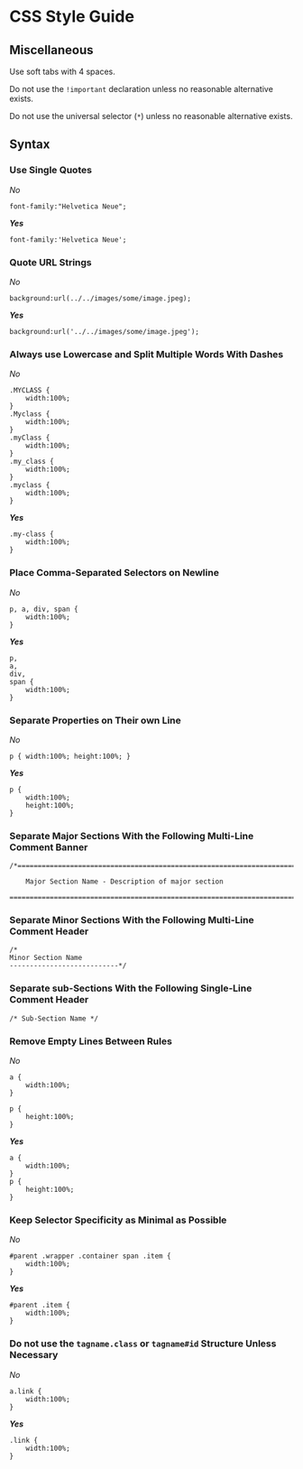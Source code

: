 # CSS Style Guide #



## Miscellaneous ##

Use soft tabs with 4 spaces. 

Do not use the `!important` declaration unless no reasonable alternative exists.

Do not use the universal selector (`*`) unless no reasonable alternative exists.



## Syntax ##

### Use Single Quotes ###

*No*

```
font-family:"Helvetica Neue";
```

***Yes***

```
font-family:'Helvetica Neue';
```


### Quote URL Strings ###

*No*

```
background:url(../../images/some/image.jpeg);
```

***Yes***

```
background:url('../../images/some/image.jpeg');
```


### Always use Lowercase and Split Multiple Words With Dashes ###

*No*

```
.MYCLASS {
    width:100%;
}
.Myclass {
    width:100%;
}
.myClass {
    width:100%;
}
.my_class {
    width:100%;
}
.myclass {
    width:100%;
}
```

***Yes***

```
.my-class {
    width:100%;
}
```


### Place Comma-Separated Selectors on Newline ###

*No*

```
p, a, div, span {
    width:100%;
}
```
    
***Yes***

```
p,
a,
div,
span {
    width:100%;
}
```


### Separate Properties on Their own Line ###

*No*

```
p { width:100%; height:100%; }
```
    
***Yes***

```
p {
    width:100%;
    height:100%;
}
```



### Separate Major Sections With the Following Multi-Line Comment Banner ###

```
/*==============================================================================
 
    Major Section Name - Description of major section

==============================================================================*/
```


### Separate Minor Sections With the Following Multi-Line Comment Header ###

```
/*
Minor Section Name
---------------------------*/
```



### Separate sub-Sections With the Following Single-Line Comment Header ###

```
/* Sub-Section Name */
```


### Remove Empty Lines Between Rules ###

*No*

```
a {
    width:100%;
}

p {
    height:100%;
}
```
   
***Yes***

```
a {
    width:100%;
}
p {
    height:100%;
}
```


### Keep Selector Specificity as Minimal as Possible ###

*No*

```
#parent .wrapper .container span .item {
    width:100%;
}
```

***Yes***

```
#parent .item {
    width:100%;
}
```


### Do not use the `tagname.class` or `tagname#id` Structure Unless Necessary ###

*No*

```
a.link {
    width:100%;
}
```
    
***Yes***

```
.link {
    width:100%;
}
```
